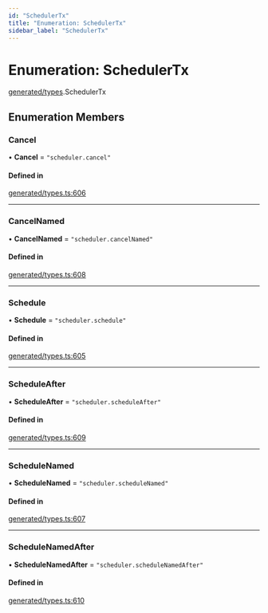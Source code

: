 ```yaml
---
id: "SchedulerTx"
title: "Enumeration: SchedulerTx"
sidebar_label: "SchedulerTx"
---
```


# Enumeration: SchedulerTx

[generated/types](../../../../modules/Generated/Types/Types.md).SchedulerTx

## Enumeration Members

### Cancel

• **Cancel** = ``"scheduler.cancel"``

#### Defined in

[generated/types.ts:606](https://github.com/PolymeshAssociation/polymesh-sdk/blob/15be87e8/src/generated/types.ts#L606)

___

### CancelNamed

• **CancelNamed** = ``"scheduler.cancelNamed"``

#### Defined in

[generated/types.ts:608](https://github.com/PolymeshAssociation/polymesh-sdk/blob/15be87e8/src/generated/types.ts#L608)

___

### Schedule

• **Schedule** = ``"scheduler.schedule"``

#### Defined in

[generated/types.ts:605](https://github.com/PolymeshAssociation/polymesh-sdk/blob/15be87e8/src/generated/types.ts#L605)

___

### ScheduleAfter

• **ScheduleAfter** = ``"scheduler.scheduleAfter"``

#### Defined in

[generated/types.ts:609](https://github.com/PolymeshAssociation/polymesh-sdk/blob/15be87e8/src/generated/types.ts#L609)

___

### ScheduleNamed

• **ScheduleNamed** = ``"scheduler.scheduleNamed"``

#### Defined in

[generated/types.ts:607](https://github.com/PolymeshAssociation/polymesh-sdk/blob/15be87e8/src/generated/types.ts#L607)

___

### ScheduleNamedAfter

• **ScheduleNamedAfter** = ``"scheduler.scheduleNamedAfter"``

#### Defined in

[generated/types.ts:610](https://github.com/PolymeshAssociation/polymesh-sdk/blob/15be87e8/src/generated/types.ts#L610)
